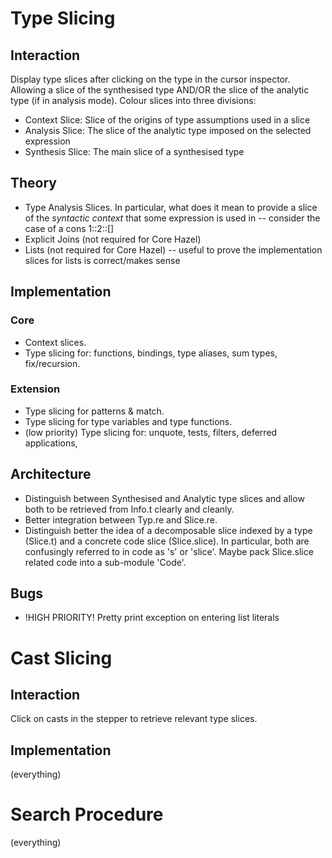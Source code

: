 # Type Slicing
## Interaction
Display type slices after clicking on the type in the cursor inspector. Allowing a slice of the synthesised type AND/OR the slice of the analytic type (if in analysis mode).
Colour slices into three divisions:
- Context Slice: Slice of the origins of type assumptions used in a slice
- Analysis Slice: The slice of the analytic type imposed on the selected expression
- Synthesis Slice: The main slice of a synthesised type

## Theory
- Type Analysis Slices. In particular, what does it mean to provide a slice of the _syntactic context_ that some expression is used in -- consider the case of a cons 1::2::[]
- Explicit Joins (not required for Core Hazel)
- Lists (not required for Core Hazel) -- useful to prove the implementation slices for lists is correct/makes sense

## Implementation
### Core 
- Context slices. 
- Type slicing for: functions, bindings, type aliases, sum types, fix/recursion.

### Extension
- Type slicing for patterns & match.
- Type slicing for type variables and type functions.
- (low priority) Type slicing for: unquote, tests, filters, deferred applications, 

## Architecture
- Distinguish between Synthesised and Analytic type slices and allow both to be retrieved from Info.t clearly and cleanly.
- Better integration between Typ.re and Slice.re. 
- Distinguish better the idea of a decomposable slice indexed by a type (Slice.t) and a concrete code slice (Slice.slice). In particular, both are confusingly referred to in code as 's' or 'slice'. Maybe pack Slice.slice related code into a sub-module 'Code'.

## Bugs
- !HIGH PRIORITY! Pretty print exception on entering list literals

# Cast Slicing
## Interaction
Click on casts in the stepper to retrieve relevant type slices.

## Implementation
(everything)

# Search Procedure
(everything)

